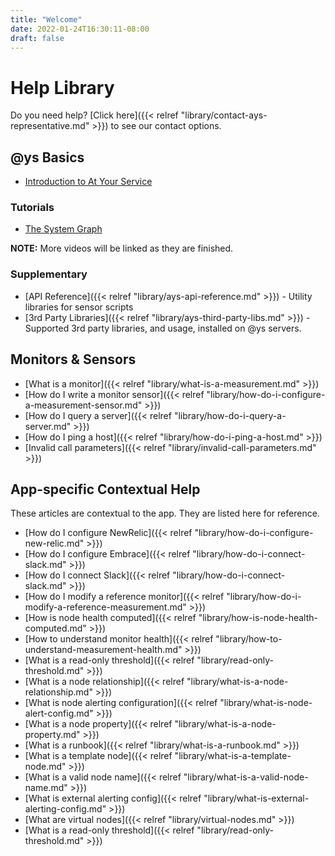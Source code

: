 ```yaml
---
title: "Welcome"
date: 2022-01-24T16:30:11-08:00
draft: false
---
```


# Help Library

Do you need help? [Click here]({{< relref "library/contact-ays-representative.md" >}}) to see our contact options.

## @ys Basics

- [Introduction to At Your Service](https://www.youtube.com/watch?v=zmF8SuhVe_I)

### Tutorials

- [The System Graph](https://www.youtube.com/watch?v=3VawuzUcEJU)

**NOTE:** More videos will be linked as they are finished.

### Supplementary

- [API Reference]({{< relref "library/ays-api-reference.md" >}}) - Utility libraries for sensor scripts
- [3rd Party Libraries]({{< relref "library/ays-third-party-libs.md" >}}) - Supported 3rd party libraries, and usage, installed on @ys servers.

## Monitors & Sensors

- [What is a monitor]({{< relref "library/what-is-a-measurement.md" >}})
- [How do I write a monitor sensor]({{< relref "library/how-do-i-configure-a-measurement-sensor.md" >}})
- [How do I query a server]({{< relref "library/how-do-i-query-a-server.md" >}})
- [How do I ping a host]({{< relref "library/how-do-i-ping-a-host.md" >}})
- [Invalid call parameters]({{< relref "library/invalid-call-parameters.md" >}})

## App-specific Contextual Help

These articles are contextual to the app. They are listed here for reference.

- [How do I configure NewRelic]({{< relref "library/how-do-i-configure-new-relic.md" >}})
- [How do I configure Embrace]({{< relref "library/how-do-i-connect-slack.md" >}})
- [How do I connect Slack]({{< relref "library/how-do-i-connect-slack.md" >}})
- [How do I modify a reference monitor]({{< relref "library/how-do-i-modify-a-reference-measurement.md" >}})
- [How is node health computed]({{< relref "library/how-is-node-health-computed.md" >}})
- [How to understand monitor health]({{< relref "library/how-to-understand-measurement-health.md" >}})
- [What is a read-only threshold]({{< relref "library/read-only-threshold.md" >}})
- [What is a node relationship]({{< relref "library/what-is-a-node-relationship.md" >}})
- [What is node alerting configuration]({{< relref "library/what-is-node-alert-config.md" >}})
- [What is a node property]({{< relref "library/what-is-a-node-property.md" >}})
- [What is a runbook]({{< relref "library/what-is-a-runbook.md" >}})
- [What is a template node]({{< relref "library/what-is-a-template-node.md" >}})
- [What is a valid node name]({{< relref "library/what-is-a-valid-node-name.md" >}})
- [What is external alerting config]({{< relref "library/what-is-external-alerting-config.md" >}})
- [What are virtual nodes]({{< relref "library/virtual-nodes.md" >}})
- [What is a read-only threshold]({{< relref "library/read-only-threshold.md" >}})
